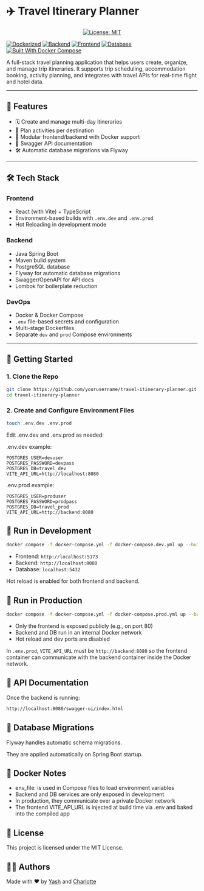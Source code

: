 # ✈️ Travel Itinerary Planner

<p align="center">
  <a href="LICENSE">
    <img src="https://img.shields.io/badge/License-MIT-green.svg" alt="License: MIT" />
  </a>
</p>

[![Dockerized](https://img.shields.io/badge/Dockerized-Yes-blue)](https://www.docker.com/) [![Backend](https://img.shields.io/badge/Backend-SpringBoot-6db33f?logo=spring)](https://spring.io/projects/spring-boot)
[![Frontend](https://img.shields.io/badge/Frontend-React-61DAFB?logo=react)](https://reactjs.org/)
[![Database](https://img.shields.io/badge/Database-PostgreSQL-336791?logo=postgresql)](https://www.postgresql.org/)
[![Built With Docker Compose](https://img.shields.io/badge/Built%20with-Docker%20Compose-2496ED?logo=docker)](https://docs.docker.com/compose/)



A full-stack travel planning application that helps users create, organize, and manage trip itineraries. It supports trip scheduling, accommodation booking, activity planning, and integrates with travel APIs for real-time flight and hotel data.

---

## 📌 Features

- 🗓️ Create and manage multi-day itineraries  
- 🧭 Plan activities per destination 
- 🧩 Modular frontend/backend with Docker support  
- 📄 Swagger API documentation  
- 🛠️ Automatic database migrations via Flyway  

---

## 🛠️ Tech Stack

### Frontend
- React (with Vite) + TypeScript  
- Environment-based builds with `.env.dev` and `.env.prod`  
- Hot Reloading in development mode  

### Backend
- Java Spring Boot  
- Maven build system  
- PostgreSQL database  
- Flyway for automatic database migrations  
- Swagger/OpenAPI for API docs  
- Lombok for boilerplate reduction  

### DevOps
- Docker & Docker Compose  
- `.env` file-based secrets and configuration  
- Multi-stage Dockerfiles  
- Separate `dev` and `prod` Compose environments  

---

## 🚀 Getting Started

### 1. Clone the Repo

```bash
git clone https://github.com/yourusername/travel-itinerary-planner.git
cd travel-itinerary-planner
```

### 2. Create and Configure Environment Files

```bash
touch .env.dev .env.prod
```

Edit .env.dev and .env.prod as needed:

.env.dev example:

```env
POSTGRES_USER=devuser
POSTGRES_PASSWORD=devpass
POSTGRES_DB=travel_dev
VITE_API_URL=http://localhost:8080
```
.env.prod example:
```env
POSTGRES_USER=produser
POSTGRES_PASSWORD=prodpass
POSTGRES_DB=travel_prod
VITE_API_URL=http://backend:8080
```

## 🧪 Run in Development

```bash
docker compose -f docker-compose.yml -f docker-compose.dev.yml up --build
```

* Frontend: ``http://localhost:5173``
* Backend: ``http://localhost:8080``
* Database: ``localhost:5432``

Hot reload is enabled for both frontend and backend.

## 🚢 Run in Production

```bash
docker compose -f docker-compose.yml -f docker-compose.prod.yml up --build -d
```

* Only the frontend is exposed publicly (e.g., on port 80)
* Backend and DB run in an internal Docker network
* Hot reload and dev ports are disabled

In ``.env.prod``, ``VITE_API_URL`` must be ``http://backend:8080`` so the frontend container can communicate with the backend container inside the Docker network.

## 📘 API Documentation

Once the backend is running:
```bash
http://localhost:8080/swagger-ui/index.html
```

## 🔁 Database Migrations

Flyway handles automatic schema migrations.

They are applied automatically on Spring Boot startup.

## 🐳 Docker Notes

* env_file: is used in Compose files to load environment variables
* Backend and DB services are only exposed in development
* In production, they communicate over a private Docker network
* The frontend VITE_API_URL is injected at build time via .env and baked into the compiled app

## 📄 License

This project is licensed under the MIT License.

## 🙋‍♂️ Authors

Made with ❤️ by [Yash](https://github.com/YD-S) and [Charlotte](https://github.com/char-projects)

